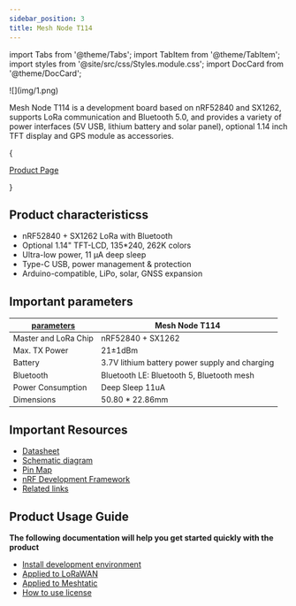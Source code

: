 ```yaml
---
sidebar_position: 3
title: Mesh Node T114
---
```


import Tabs from '@theme/Tabs';
import TabItem from '@theme/TabItem';
import styles from '@site/src/css/Styles.module.css';
import DocCard from '@theme/DocCard';

<div style={{ textAlign: 'center' }}>
  ![](img/1.png)
</div>

Mesh Node T114 is a development board based on nRF52840 and SX1262, supports LoRa communication and Bluetooth 5.0, and provides a variety of power interfaces (5V USB, lithium battery and solar panel), optional 1.14 inch TFT display and GPS module as accessories.

{<div className={styles.btnContainer}>
  <a href="https://heltec.org/project/mesh-node-t114/" className={styles.btnLink1}>
    Product Page
  </a>
</div>}

## Product characteristicss

- nRF52840 + SX1262 LoRa with Bluetooth
- Optional 1.14" TFT-LCD, 135*240, 262K colors
- Ultra-low power, 11 μA deep sleep
- Type-C USB, power management & protection
- Arduino-compatible, LiPo, solar, GNSS expansion


## Important parameters
| [parameters](https://resource.heltec.cn/download/Mesh_Node_T114/Datasheet.pdf)         | Mesh Node T114     |
|--------------------|----------------------------|
|Master and LoRa Chip      |	    nRF52840 +  SX1262              |
|Max. TX Power|  	21±1dBm             |
| Battery     |   	3.7V lithium battery power supply and charging                |
| Bluetooth         | 	Bluetooth LE: Bluetooth 5, Bluetooth mesh           |
|Power Consumption       |  	Deep Sleep 11uA   |
| Dimensions         |   		50.80 * 22.86mm   |


## Important Resources
- [Datasheet](https://resource.heltec.cn/download/Mesh_Node_T114/Datasheet.pdf)
- [Schematic diagram](https://resource.heltec.cn/download/Mesh_Node_T114/schematic_diagram.pdf)
- [Pin Map](https://resource.heltec.cn/download/Mesh_Node_T114/Mesh_node_t114_Pin_Map.png)
- [nRF Development Framework](https://github.com/HelTecAutomation/Heltec_nRF52)
- [Related links](https://resource.heltec.cn/download/Mesh_Node_T114)

## Product Usage Guide

**The following documentation will help you get started quickly with the product**
- [Install development environment](/docs/devices/open-source-devices/nrf52840-series/nrf52840-series-quick-start?nrf52840=nrf52840)
- [Applied to LoRaWAN](/docs/devices/open-source-devices/nrf52840-series/nrf52840-series-quick-start?nrf52840=lorawan)
- [Applied to Meshtatic](/docs/devices/open-source-devices/nrf52840-series/nrf52840-series-quick-start?nrf52840=meshtastic)
- [How to use license](docs/devices/general-docs/how_to_use_license)
